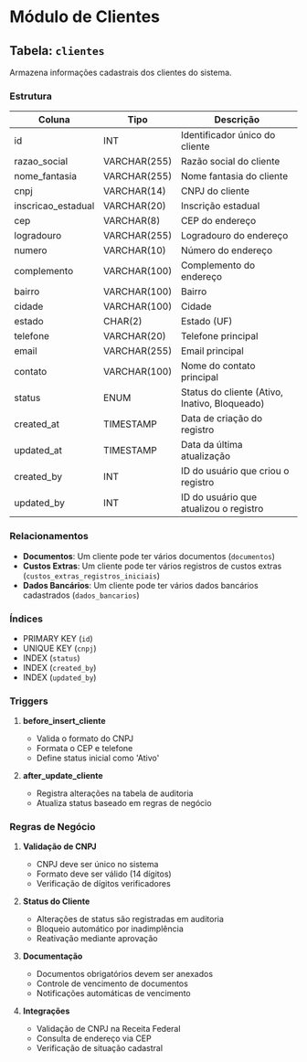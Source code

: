 # Módulo de Clientes

## Tabela: `clientes`

Armazena informações cadastrais dos clientes do sistema.

### Estrutura

| Coluna | Tipo | Descrição |
|--------|------|-----------|
| id | INT | Identificador único do cliente |
| razao_social | VARCHAR(255) | Razão social do cliente |
| nome_fantasia | VARCHAR(255) | Nome fantasia do cliente |
| cnpj | VARCHAR(14) | CNPJ do cliente |
| inscricao_estadual | VARCHAR(20) | Inscrição estadual |
| cep | VARCHAR(8) | CEP do endereço |
| logradouro | VARCHAR(255) | Logradouro do endereço |
| numero | VARCHAR(10) | Número do endereço |
| complemento | VARCHAR(100) | Complemento do endereço |
| bairro | VARCHAR(100) | Bairro |
| cidade | VARCHAR(100) | Cidade |
| estado | CHAR(2) | Estado (UF) |
| telefone | VARCHAR(20) | Telefone principal |
| email | VARCHAR(255) | Email principal |
| contato | VARCHAR(100) | Nome do contato principal |
| status | ENUM | Status do cliente (Ativo, Inativo, Bloqueado) |
| created_at | TIMESTAMP | Data de criação do registro |
| updated_at | TIMESTAMP | Data da última atualização |
| created_by | INT | ID do usuário que criou o registro |
| updated_by | INT | ID do usuário que atualizou o registro |

### Relacionamentos

- **Documentos**: Um cliente pode ter vários documentos (`documentos`)
- **Custos Extras**: Um cliente pode ter vários registros de custos extras (`custos_extras_registros_iniciais`)
- **Dados Bancários**: Um cliente pode ter vários dados bancários cadastrados (`dados_bancarios`)

### Índices

- PRIMARY KEY (`id`)
- UNIQUE KEY (`cnpj`)
- INDEX (`status`)
- INDEX (`created_by`)
- INDEX (`updated_by`)

### Triggers

1. **before_insert_cliente**
   - Valida o formato do CNPJ
   - Formata o CEP e telefone
   - Define status inicial como 'Ativo'

2. **after_update_cliente**
   - Registra alterações na tabela de auditoria
   - Atualiza status baseado em regras de negócio

### Regras de Negócio

1. **Validação de CNPJ**
   - CNPJ deve ser único no sistema
   - Formato deve ser válido (14 dígitos)
   - Verificação de dígitos verificadores

2. **Status do Cliente**
   - Alterações de status são registradas em auditoria
   - Bloqueio automático por inadimplência
   - Reativação mediante aprovação

3. **Documentação**
   - Documentos obrigatórios devem ser anexados
   - Controle de vencimento de documentos
   - Notificações automáticas de vencimento

4. **Integrações**
   - Validação de CNPJ na Receita Federal
   - Consulta de endereço via CEP
   - Verificação de situação cadastral
